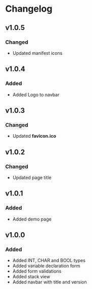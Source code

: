 # Changelog

## v1.0.5

### Changed

- Updated manifest icons

## v1.0.4

### Added

- Added Logo to navbar

## v1.0.3

### Changed

- Updated **favicon.ico**

## v1.0.2

### Changed

- Updated page title

## v1.0.1

### Added

- Added demo page

## v1.0.0

### Added

- Added INT, CHAR and BOOL types
- Added variable declaration form
- Added form validations
- Added stack view
- Added navbar with title and version
